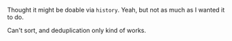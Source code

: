 Thought it might be doable via `history`. Yeah, but not as much as I wanted it
to do.

Can't sort, and deduplication only kind of works.
